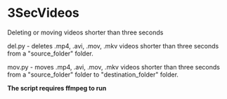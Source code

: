 # 3SecVideos
 Deleting or moving videos shorter than three seconds

del.py - deletes .mp4, .avi, .mov, .mkv videos shorter than three seconds from a "source_folder" folder.

mov.py - moves .mp4, .avi, .mov, .mkv videos shorter than three seconds from a "source_folder" folder to "destination_folder" folder.

**The script requires ffmpeg to run**

